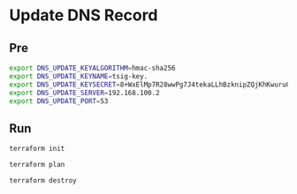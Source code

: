 # Update DNS Record

## Pre

```sh
export DNS_UPDATE_KEYALGORITHM=hmac-sha256
export DNS_UPDATE_KEYNAME=tsig-key.
export DNS_UPDATE_KEYSECRET=8+WxElMp7R28wwPg7J4tekaLLhBzknipZQjKhKwuru0=
export DNS_UPDATE_SERVER=192.168.100.2
export DNS_UPDATE_PORT=53
```

## Run

```sh
terraform init

terraform plan

terraform destroy
```